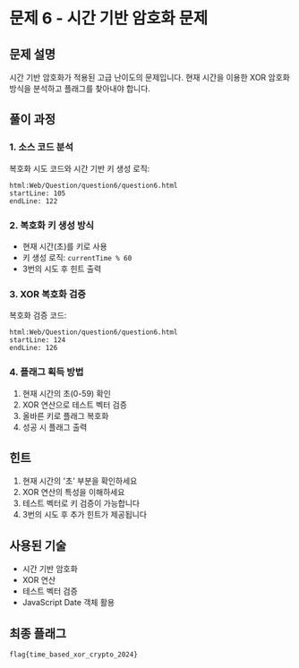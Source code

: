 # 문제 6 - 시간 기반 암호화 문제

## 문제 설명
시간 기반 암호화가 적용된 고급 난이도의 문제입니다. 현재 시간을 이용한 XOR 암호화 방식을 분석하고 플래그를 찾아내야 합니다.

## 풀이 과정

### 1. 소스 코드 분석
복호화 시도 코드와 시간 기반 키 생성 로직:
```
html:Web/Question/question6/question6.html
startLine: 105
endLine: 122
```

### 2. 복호화 키 생성 방식
- 현재 시간(초)를 키로 사용
- 키 생성 로직: `currentTime % 60`
- 3번의 시도 후 힌트 출력

### 3. XOR 복호화 검증
복호화 검증 코드:
```
html:Web/Question/question6/question6.html
startLine: 124
endLine: 126
```

### 4. 플래그 획득 방법
1. 현재 시간의 초(0-59) 확인
2. XOR 연산으로 테스트 벡터 검증
3. 올바른 키로 플래그 복호화
4. 성공 시 플래그 출력

## 힌트
1. 현재 시간의 '초' 부분을 확인하세요
2. XOR 연산의 특성을 이해하세요
3. 테스트 벡터로 키 검증이 가능합니다
4. 3번의 시도 후 추가 힌트가 제공됩니다

## 사용된 기술
- 시간 기반 암호화
- XOR 연산
- 테스트 벡터 검증
- JavaScript Date 객체 활용

## 최종 플래그
```
flag{time_based_xor_crypto_2024}
```